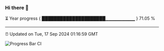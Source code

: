 ### Hi there 👋

⏳ Year progress { █████████████████████▁▁▁▁▁▁▁▁▁ } 71.05 %

---

⏰ Updated on Tue, 17 Sep 2024 01:16:59 GMT

![Progress Bar CI](https://github.com/ZhaoGui/ZhaoGui/workflows/Progress%20Bar%20CI/badge.svg)
